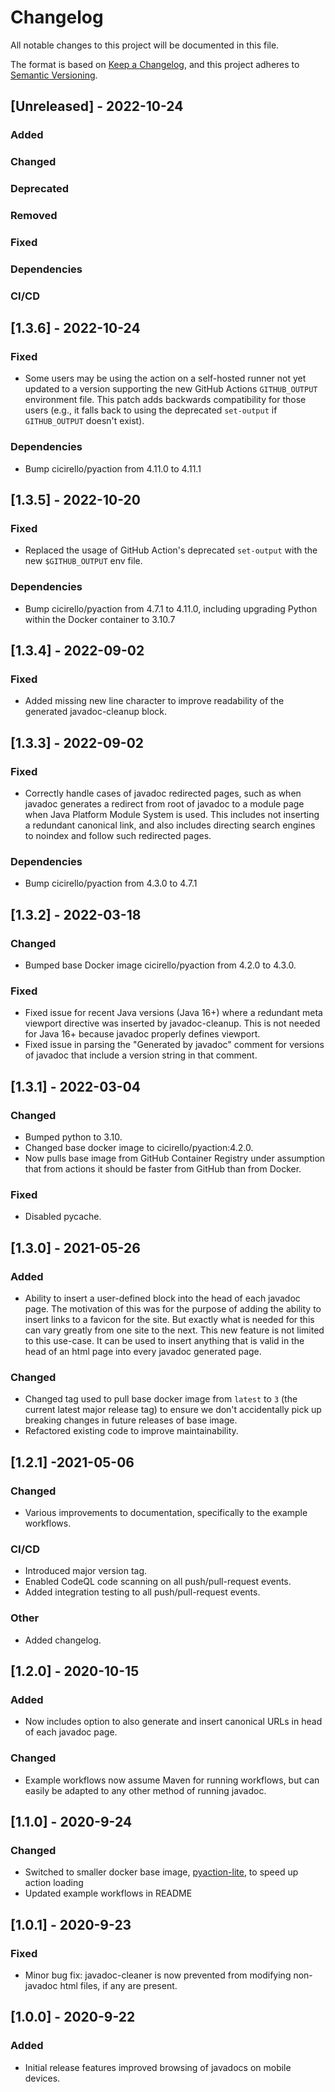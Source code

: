 # Changelog
All notable changes to this project will be documented in this file.

The format is based on [Keep a Changelog](https://keepachangelog.com/en/1.0.0/),
and this project adheres to [Semantic Versioning](https://semver.org/spec/v2.0.0.html).

## [Unreleased] - 2022-10-24

### Added
  
### Changed

### Deprecated

### Removed

### Fixed

### Dependencies

### CI/CD


## [1.3.6] - 2022-10-24

### Fixed
* Some users may be using the action on a self-hosted runner not yet updated to a version supporting the
  new GitHub Actions `GITHUB_OUTPUT` environment file. This patch adds backwards compatibility for those
  users (e.g., it falls back to using the deprecated `set-output` if `GITHUB_OUTPUT` doesn't exist).

### Dependencies
* Bump cicirello/pyaction from 4.11.0 to 4.11.1


## [1.3.5] - 2022-10-20

### Fixed
* Replaced the usage of GitHub Action's deprecated `set-output` with the new `$GITHUB_OUTPUT` env file.

### Dependencies
* Bump cicirello/pyaction from 4.7.1 to 4.11.0, including upgrading Python within the Docker container to 3.10.7


## [1.3.4] - 2022-09-02

### Fixed
* Added missing new line character to improve readability of the generated javadoc-cleanup 
  block. 


## [1.3.3] - 2022-09-02

### Fixed
* Correctly handle cases of javadoc redirected pages, such as when javadoc generates a
  redirect from root of javadoc to a module page when Java Platform Module System is used.
  This includes not inserting a redundant canonical link, and also includes directing search
  engines to noindex and follow such redirected pages.

### Dependencies
* Bump cicirello/pyaction from 4.3.0 to 4.7.1


## [1.3.2] - 2022-03-18

### Changed
* Bumped base Docker image cicirello/pyaction from 4.2.0 to 4.3.0.

### Fixed
* Fixed issue for recent Java versions (Java 16+) where a redundant meta viewport
  directive was inserted by javadoc-cleanup. This is not needed for Java 16+ because
  javadoc properly defines viewport.
* Fixed issue in parsing the "Generated by javadoc" comment for versions of javadoc that
  include a version string in that comment.


## [1.3.1] - 2022-03-04
  
### Changed
* Bumped python to 3.10.
* Changed base docker image to cicirello/pyaction:4.2.0.
* Now pulls base image from GitHub Container Registry under
  assumption that from actions it should be faster from GitHub than
  from Docker.

### Fixed
* Disabled pycache.


## [1.3.0] - 2021-05-26

### Added
* Ability to insert a user-defined block into the head of each javadoc page. The
  motivation of this was for the purpose of adding the ability to insert links to
  a favicon for the site. But exactly what is needed for this can vary greatly from
  one site to the next. This new feature is not limited to this use-case. It can be
  used to insert anything that is valid in the head of an html page into every
  javadoc generated page.
  
### Changed
* Changed tag used to pull base docker image from `latest` to `3` (the current
  latest major release tag) to ensure we don't accidentally pick up breaking 
  changes in future releases of base image.
* Refactored existing code to improve maintainability.


## [1.2.1] -2021-05-06

### Changed
* Various improvements to documentation, specifically to the example
  workflows.

### CI/CD
* Introduced major version tag.
* Enabled CodeQL code scanning on all push/pull-request events.
* Added integration testing to all push/pull-request events.

### Other
* Added changelog.


## [1.2.0] - 2020-10-15

### Added
* Now includes option to also generate and insert canonical URLs in head of each javadoc page.

### Changed
* Example workflows now assume Maven for running workflows, but can easily be adapted 
  to any other method of running javadoc.

## [1.1.0] - 2020-9-24

### Changed
* Switched to smaller docker base image, 
  [pyaction-lite](https://github.com/cicirello/pyaction-lite), to speed up action loading
* Updated example workflows in README

## [1.0.1] - 2020-9-23

### Fixed
* Minor bug fix: javadoc-cleaner is now prevented from 
  modifying non-javadoc html files, if any are present.

## [1.0.0] - 2020-9-22

### Added
* Initial release features improved browsing of javadocs on mobile devices.

